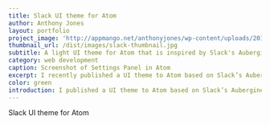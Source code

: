 ```yaml
---
title: Slack UI theme for Atom
author: Anthony Jones
layout: portfolio
project_image: 'http://appmango.net/anthonyjones/wp-content/uploads/2015/10/slack-thumb.jpg'
thumbnail_url: /dist/images/slack-thumbnail.jpg
subtitle: A light UI theme for Atom that is inspired by Slack's Aubergine theme
category: web development
caption: Screenshot of Settings Panel in Atom
excerpt: I recently published a UI theme to Atom based on Slack’s Aubergine theme. Over 16,000 downloads so far, so try it out and contribute if you like! Inside Atom’s settings select Install and then search for “slack-ui”.
color: green
introduction: I published a UI theme to Atom based on Slack’s Aubergine theme. Enjoy it and contribute on Github if you like! Inside Atom’s settings select Install and then search for “slack-ui”.
---
```


Slack UI theme for Atom